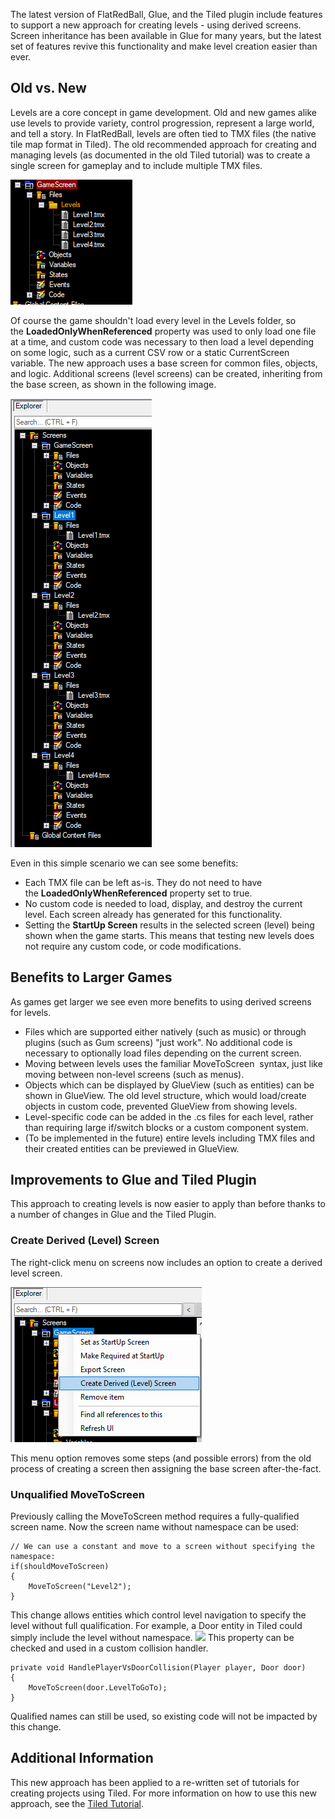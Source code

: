 The latest version of FlatRedBall, Glue, and the Tiled plugin include features to support a new approach for creating levels - using derived screens. Screen inheritance has been available in Glue for many years, but the latest set of features revive this functionality and make level creation easier than ever.

## Old vs. New

Levels are a core concept in game development. Old and new games alike use levels to provide variety, control progression, represent a large world, and tell a story. In FlatRedBall, levels are often tied to TMX files (the native tile map format in Tiled). The old recommended approach for creating and managing levels (as documented in the old Tiled tutorial) was to create a single screen for gameplay and to include multiple TMX files.

![](/media/2018-09-img_5b9ebe74379cd.png)

Of course the game shouldn't load every level in the Levels folder, so the **LoadedOnlyWhenReferenced** property was used to only load one file at a time, and custom code was necessary to then load a level depending on some logic, such as a current CSV row or a static CurrentScreen variable. The new approach uses a base screen for common files, objects, and logic. Additional screens (level screens) can be created, inheriting from the base screen, as shown in the following image.

![](/media/2018-09-img_5b9ec07f2fad8.png)

Even in this simple scenario we can see some benefits:

-   Each TMX file can be left as-is. They do not need to have the **LoadedOnlyWhenReferenced** property set to true.
-   No custom code is needed to load, display, and destroy the current level. Each screen already has generated for this functionality.
-   Setting the **StartUp Screen** results in the selected screen (level) being shown when the game starts. This means that testing new levels does not require any custom code, or code modifications.

## Benefits to Larger Games

As games get larger we see even more benefits to using derived screens for levels.

-   Files which are supported either natively (such as music) or through plugins (such as Gum screens) "just work". No additional code is necessary to optionally load files depending on the current screen.
-   Moving between levels uses the familiar MoveToScreen  syntax, just like moving between non-level screens (such as menus).
-   Objects which can be displayed by GlueView (such as entities) can be shown in GlueView. The old level structure, which would load/create objects in custom code, prevented GlueView from showing levels.
-   Level-specific code can be added in the .cs files for each level, rather than requiring large if/switch blocks or a custom component system.
-   (To be implemented in the future) entire levels including TMX files and their created entities can be previewed in GlueView.

## Improvements to Glue and Tiled Plugin

This approach to creating levels is now easier to apply than before thanks to a number of changes in Glue and the Tiled Plugin.

### Create Derived (Level) Screen

The right-click menu on screens now includes an option to create a derived level screen.

![](/media/2018-09-img_5b9ec2a6cb224.png)

This menu option removes some steps (and possible errors) from the old process of creating a screen then assigning the base screen after-the-fact.

### Unqualified MoveToScreen

Previously calling the MoveToScreen method requires a fully-qualified screen name. Now the screen name without namespace can be used:

``` lang:c#
// We can use a constant and move to a screen without specifying the namespace:
if(shouldMoveToScreen)
{
    MoveToScreen("Level2");
}
```

This change allows entities which control level navigation to specify the level without full qualification. For example, a Door entity in Tiled could simply include the level without namespace. [![](/wp-content/uploads/2018/09/img_5b9e5b145d021.png)](/wp-content/uploads/2018/09/img_5b9e5b145d021.png) This property can be checked and used in a custom collision handler.

``` lang:c#
private void HandlePlayerVsDoorCollision(Player player, Door door)
{
    MoveToScreen(door.LevelToGoTo);
}
```

Qualified names can still be used, so existing code will not be impacted by this change.

## Additional Information

This new approach has been applied to a re-written set of tutorials for creating projects using Tiled. For more information on how to use this new approach, see the [Tiled Tutorial](/documentation/tools/tiled-plugin/using-the-tiled-plugin.md).  
